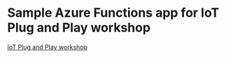 # Sample Azure Functions app for IoT Plug and Play workshop

[IoT Plug and Play workshop](https://github.com/microsoft/IoT-Plug-and-Play-Workshop)